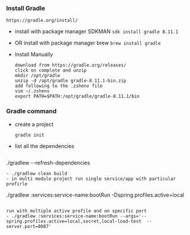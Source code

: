 ### Install Gradle 
```
https://gradle.org/install/
```

-  install with package manager SDKMAN
  ``` sdk install gradle 8.11.1 ```
  
- OR install with package manager brew
  ``` brew install gradle ```

- Install Manually
  ```
  download from https://gradle.org/releases/
  click on complete and unzip
  mkdir /opt/gradle
  unzip -d /opt/gradle gradle-8.11.1-bin.zip
  add following to the .zshenv file
  vim ~/.zshenv
  export PATH=$PATH:/opt/gradle/gradle-8.11.1/bin
  ```

### Gradle command
- create a project
  ```
  gradle init
  ```
- list all the dependencies
  ```
./gradlew --refresh-dependencies
  ```
- ./gradlew clean build
- in multi module project run single service/app with particular profirle
```
./gradlew :services:service-name:bootRun -Dspring.profiles.active=local
```

run with multiple active profile and on specific port
- ./gradlew :services:service-name:bootRun --args='--spring.profiles.active=local,secret,local-load-test  --server.port=8087'

